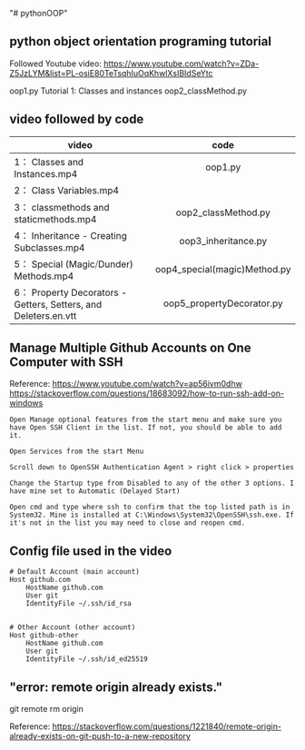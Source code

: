 "# pythonOOP" 
## python object orientation programing tutorial
Followed Youtube video: https://www.youtube.com/watch?v=ZDa-Z5JzLYM&list=PL-osiE80TeTsqhIuOqKhwlXsIBIdSeYtc

oop1.py  Tutorial 1: Classes and instances
oop2_classMethod.py 

## video followed by code

| video           |    code    |
|-----------------|:----------:|
| 1： Classes and Instances.mp4 | oop1.py  |
| 2： Class Variables.mp4 |    |
| 3： classmethods and staticmethods.mp4 |  oop2_classMethod.py   |
| 4： Inheritance - Creating Subclasses.mp4 |    oop3_inheritance.py     |
| 5： Special (Magic⧸Dunder) Methods.mp4 |   oop4_special(magic)Method.py    |
| 6： Property Decorators - Getters, Setters, and Deleters.en.vtt | oop5_propertyDecorator.py | 



## Manage Multiple Github Accounts on One Computer with SSH
Reference:
https://www.youtube.com/watch?v=ap56ivm0dhw
https://stackoverflow.com/questions/18683092/how-to-run-ssh-add-on-windows
```
Open Manage optional features from the start menu and make sure you have Open SSH Client in the list. If not, you should be able to add it.

Open Services from the start Menu

Scroll down to OpenSSH Authentication Agent > right click > properties

Change the Startup type from Disabled to any of the other 3 options. I have mine set to Automatic (Delayed Start)

Open cmd and type where ssh to confirm that the top listed path is in System32. Mine is installed at C:\Windows\System32\OpenSSH\ssh.exe. If it's not in the list you may need to close and reopen cmd.
```
## Config file used in the video
```
# Default Account (main account)
Host github.com
	HostName github.com
	User git
	IdentityFile ~/.ssh/id_rsa


# Other Account (other account)
Host github-other
	HostName github.com
	User git
	IdentityFile ~/.ssh/id_ed25519
```

## "error: remote origin already exists."
git remote rm origin

Reference:
https://stackoverflow.com/questions/1221840/remote-origin-already-exists-on-git-push-to-a-new-repository